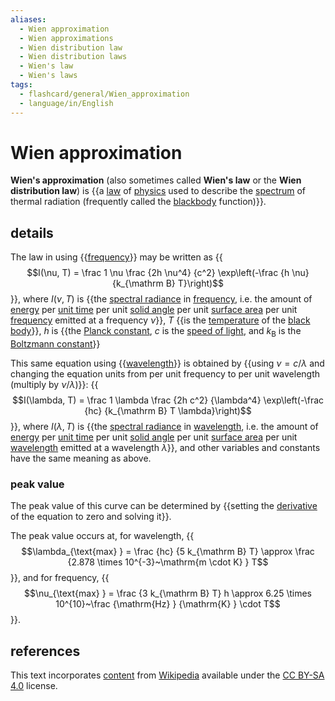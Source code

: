 ```yaml
---
aliases:
  - Wien approximation
  - Wien approximations
  - Wien distribution law
  - Wien distribution laws
  - Wien's law
  - Wien's laws
tags:
  - flashcard/general/Wien_approximation
  - language/in/English
---
```


# Wien approximation

__Wien's approximation__ (also sometimes called __Wien's law__ or the __Wien distribution law__) is {{a [law](scientific%20law.md) of [physics](physics.md) used to describe the [spectrum](spectrum.md) of thermal radiation (frequently called the [blackbody](black%20body.md) function)}}. <!--SR:!2024-08-27,24,270-->

## details

The law in using {{[frequency](frequency.md)}} may be written as {{$$I(\nu, T) = \frac 1 \nu \frac {2h \nu^4} {c^2} \exp\left(-\frac {h \nu} {k_{\mathrm B} T}\right)$$}}, where $I(\nu, T)$ is {{the [spectral radiance](spectral%20radianc.md) in [frequency](frequency.md), i.e. the amount of [energy](energy.md) per [unit time](unit%20of%20time.md) per unit [solid angle](solid%20angle.md) per unit [surface area](surface%20area.md) per unit [frequency](frequency.md) emitted at a frequency $\nu$}}, $T$ {{is the [temperature](temperature.md) of the [black body](black%20body.md)}}, $h$ is {{the [Planck constant](Planck%20constant.md), $c$ is the [speed of light](speed%20of%20light.md), and $k_{\mathrm B}$ is the [Boltzmann constant](Boltzmann%20constant.md)}} <!--SR:!2024-08-07,11,270!2024-08-12,11,230!2024-08-08,12,270!2024-08-09,13,270!2024-08-10,14,290-->

This same equation using {{[wavelength](wavelength.md)}} is obtained by {{using $\nu = c / \lambda$ and changing the equation units from per unit frequency to per unit wavelength (multiply by $\nu / \lambda$)}}: {{$$I(\lambda, T) = \frac 1 \lambda \frac {2h c^2} {\lambda^4} \exp\left(-\frac {hc} {k_{\mathrm B} T \lambda}\right)$$}}, where $I(\lambda, T)$ is {{the [spectral radiance](spectral%20radianc.md) in [wavelength](wavelength.md), i.e. the amount of [energy](energy.md) per [unit time](unit%20of%20time.md) per unit [solid angle](solid%20angle.md) per unit [surface area](surface%20area.md) per unit [wavelength](wavelength.md) emitted at a wavelength $\lambda$}}, and other variables and constants have the same meaning as above. <!--SR:!2024-08-13,17,290!2024-08-22,19,250!2024-08-24,20,250!2024-08-08,12,270-->

### peak value

The peak value of this curve can be determined by {{setting the [derivative](derivative.md) of the equation to zero and solving it}}. <!--SR:!2024-08-13,17,290-->

The peak value occurs at, for wavelength, {{$$\lambda_{\text{max} } = \frac {hc} {5 k_{\mathrm B} T} \approx \frac {2.878 \times 10^{-3}~\mathrm{m \cdot K} } T$$}}, and for frequency, {{$$\nu_{\text{max} } = \frac {3 k_{\mathrm B} T} h \approx 6.25 \times 10^{10}~\frac {\mathrm{Hz} } {\mathrm{K} } \cdot T$$}}. <!--SR:!2024-08-11,8,190!2024-08-08,7,210-->

## references

This text incorporates [content](https://en.wikipedia.org/wiki/Wien_approximation) from [Wikipedia](Wikipedia.md) available under the [CC BY-SA 4.0](https://creativecommons.org/licenses/by-sa/4.0/) license.
